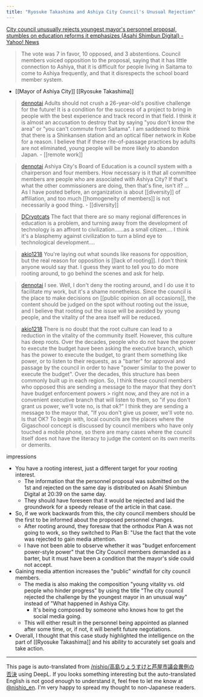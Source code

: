 ```yaml
---
title: "Ryosuke Takashima and Ashiya City Council's Unusual Rejection"
---
```


[City council unusually rejects youngest mayor's personnel proposal, stumbles on education reforms it emphasizes (Asahi Shimbun Digital) - Yahoo! News](https://news.yahoo.co.jp/articles/0ab23c04075e2dd87bf416bb5d5a7ba9b24ff130)
> The vote was 7 in favor, 10 opposed, and 3 abstentions.
> Council members voiced opposition to the proposal, saying that it has little connection to Ashiya, that it is difficult for people living in Saitama to come to Ashiya frequently, and that it disrespects the school board member system.
- [[Mayor of Ashiya City]] [[Ryosuke Takashima]]

> [dennotai](https://twitter.com/dennotai/status/1730738005097525274/photo/1) Adults should not crush a 26-year-old's positive challenge for the future!
>  It is a condition for the success of a project to bring in people with the best experience and track record in that field. I think it is almost an accusation to destroy that by saying "you don't know the area" or "you can't commute from Saitama".
>  I am saddened to think that there is a Shinkansen station and an optical fiber network in Kobe for a reason.
>  I believe that if these rite-of-passage practices by adults are not eliminated, young people will be more likely to abandon Japan.
    - [[remote work]]

> [dennotai](https://twitter.com/dennotai/status/1730739994082574816) Ashiya City's Board of Education is a council system with a chairperson and four members. How necessary is it that all committee members are people who are associated with Ashiya City?
>  If that's what the other commissioners are doing, then that's fine, isn't it? ...
>  As I have posted before, an organization is about [[diversity]] of affiliation, and too much [[homogeneity of members]] is not necessarily a good thing.
    - [[diversity]]

> [DCryptcats](https://twitter.com/DCryptcats/status/1730741345655153078) The fact that there are so many regional differences in education is a problem, and turning away from the development of technology is an affront to civilization......as a small citizen.... I think it's a blasphemy against civilization to turn a blind eye to technological development....

> [akio1218](https://twitter.com/akio1218/status/1730738005097525274) You're laying out what sounds like reasons for opposition, but the real reason for opposition is [[lack of rooting]]. I don't think anyone would say that. I guess they want to tell you to do more rooting around, to go behind the scenes and ask for help.

> [dennotai](https://twitter.com/dennotai/status/1730754040567591313) I see.
>  Well, I don't deny the rooting around, and I do use it to facilitate my work, but it's a shame nonetheless.
>  Since the council is the place to make decisions on [[public opinion on all occasions]], the content should be judged on the spot without rooting out the issue, and I believe that rooting out the issue will be avoided by young people, and the vitality of the area itself will be reduced.

> [akio1218](https://twitter.com/akio1218/status/1730761476355617214) There is no doubt that the root culture can lead to a reduction in the vitality of the community itself. However, this culture has deep roots.
>  Over the decades, people who do not have the power to execute the budget have been asking the executive branch, which has the power to execute the budget, to grant them something like power, or to listen to their requests, as a "barter" for approval and passage by the council in order to have "power similar to the power to execute the budget". Over the decades, this structure has been commonly built up in each region.
>  So, I think these council members who opposed this are sending a message to the mayor that they don't have budget enforcement powers > right now, and they are not in a convenient executive branch that will listen to them, so "if you don't grant us power, we'll vote no, is that ok?" I think they are sending a message to the mayor that, "If you don't give us power, we'll vote no. Is that OK?
>  To begin with, local councils are the places where the Gigaschool concept is discussed by council members who have only touched a mobile phone, so there are many cases where the council itself does not have the literacy to judge the content on its own merits or demerits.

impressions
- You have a rooting interest, just a different target for your rooting interest.
    - The information that the personnel proposal was submitted on the 1st and rejected on the same day is distributed on Asahi Shimbun Digital at 20:39 on the same day.
    - They should have foreseen that it would be rejected and laid the groundwork for a speedy release of the article in that case.
- So, if we work backwards from this, the city council members should be the first to be informed about the proposed personnel changes.
    - After rooting around, they foresaw that the orthodox Plan A was not going to work, so they switched to Plan B: "Use the fact that the vote was rejected to gain media attention.
    - I have not been able to observe whether it was "budget enforcement power-style power" that the City Council members demanded as a barter, but it must have been a condition that the mayor's side could not accept.
- Gaining media attention increases the "public" windfall for city council members.
    - The media is also making the composition "young vitality vs. old people who hinder progress" by using the title "The city council rejected the challenge by the youngest mayor in an unusual way" instead of "What happened in Ashiya City.
        - It's being composed by someone who knows how to get the social media going.
    - This will either result in the personnel being appointed as planned after some time, or, if not, it will benefit future negotiations.
- Overall, I thought that this case study highlighted the intelligence on the part of [[Ryosuke Takashima]] and his ability to accurately set goals and take action.

---
This page is auto-translated from [/nishio/高島りょうすけと芦屋市議会異例の否決](https://scrapbox.io/nishio/高島りょうすけと芦屋市議会異例の否決) using DeepL. If you looks something interesting but the auto-translated English is not good enough to understand it, feel free to let me know at [@nishio_en](https://twitter.com/nishio_en). I'm very happy to spread my thought to non-Japanese readers.